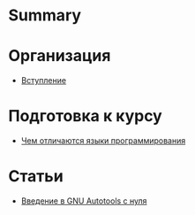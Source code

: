 # Summary

# Организация

- [Вступление](./introduction.md)

# Подготовка к курсу

- [Чем отличаются языки программирования](./pl_differences.md)

# Статьи

- [Введение в GNU Autotools с нуля](articles/gnu_autotools_from_scratch.md)